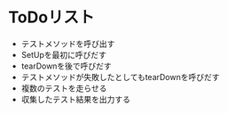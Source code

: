 # ToDoリスト
* テストメソッドを呼び出す
* SetUpを最初に呼びだす
* tearDownを後で呼びだす
* テストメソッドが失敗したとしてもtearDownを呼びだす
* 複数のテストを走らせる
* 収集したテスト結果を出力する